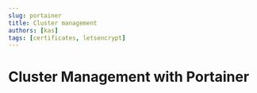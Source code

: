 ```yaml
---
slug: portainer
title: Cluster management
authors: [kas]
tags: [certificates, letsencrypt]
---
```


# Cluster Management with Portainer

